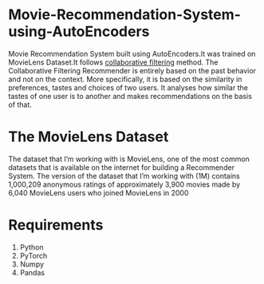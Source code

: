 # Movie-Recommendation-System-using-AutoEncoders
Movie Recommendation System built using AutoEncoders.It was trained on MovieLens Dataset.It follows [collaborative filtering](https://en.wikipedia.org/wiki/Collaborative_filtering) method.
The Collaborative Filtering Recommender is entirely based on the past behavior and not on the context. More specifically, it is based on the similarity in preferences, tastes and choices of two users. It analyses how similar the tastes of one user is to another and makes recommendations on the basis of that.

# The MovieLens Dataset
The dataset that I’m working with is MovieLens, one of the most common datasets that is available on the internet for building a Recommender System. The version of the dataset that I’m working with (1M) contains 1,000,209 anonymous ratings of approximately 3,900 movies made by 6,040 MovieLens users who joined MovieLens in 2000

# Requirements
1. Python
2. PyTorch
3. Numpy
4. Pandas
